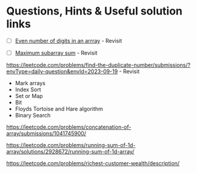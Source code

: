 # Questions, Hints & Useful solution links

- [ ] [Even number of digits in an arrray](https://leetcode.com/problems/find-numbers-with-even-number-of-digits/) - Revisit

- [ ] [Maximum subarray sum](https://leetcode.com/problems/find-numbers-with-even-number-of-digits/) - Revisit

https://leetcode.com/problems/find-the-duplicate-number/submissions/?envType=daily-question&envId=2023-09-19 - Revisit
- Mark arrays
- Index Sort
- Set or Map
- Bit
- Floyds Tortoise and Hare algorithm
- Binary Search


https://leetcode.com/problems/concatenation-of-array/submissions/1041745900/

https://leetcode.com/problems/running-sum-of-1d-array/solutions/2928672/running-sum-of-1d-array/

https://leetcode.com/problems/richest-customer-wealth/description/

